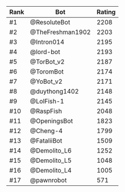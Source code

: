 Rank|Bot|Rating
---|---|---
#1|@ResoluteBot|2208
#2|@TheFreshman1902|2203
#3|@Intron014|2195
#4|@lord-bot|2193
#5|@TorBot_v2|2187
#6|@ToromBot|2174
#7|@YoBot_v2|2171
#8|@duythong1402|2148
#9|@LolFish-1|2145
#10|@RaspFish|2048
#11|@OpeningsBot|1823
#12|@Cheng-4|1799
#13|@FataliiBot|1509
#14|@Demolito_L6|1252
#15|@Demolito_L5|1048
#16|@Demolito_L4|1005
#17|@pawnrobot|571
